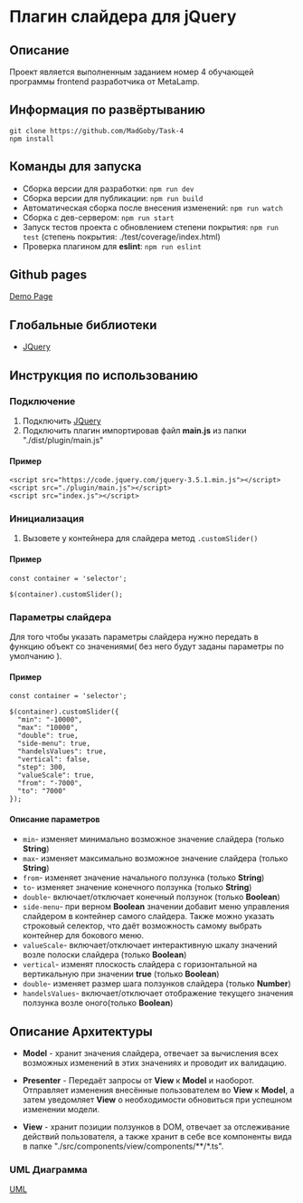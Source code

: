 # Плагин слайдера для jQuery

## Описание

Проект является выполненным заданием номер 4 обучающей программы frontend разработчика от MetaLamp.

## Информация по развёртыванию
```
git clone https://github.com/MadGoby/Task-4
npm install
```
## Команды для запуска

- Сборка версии для разработки: `npm run dev`
- Сборка версии для публикации: `npm run build`
- Автоматическая сборка после внесения изменений: `npm run watch`
- Сборка с дев-сервером: `npm run start`
- Запуск тестов проекта с обновлением степени покрытия: `npm run test` (степень покрытия: ./test/coverage/index.html)
- Проверка плагином для **eslint**: `npm run eslint`

## Github pages

[Demo Page](https://madgoby.github.io/Task-4/gh-pages/index.html)

## Глобальные библиотеки

- [JQuery](https://jquery.com/)

## Инструкция по использованию
### Подключение
  1. Подключить [JQuery](https://jquery.com/)
  2. Подключить плагин импортировав файл **main.js** из папки "./dist/plugin/main.js"
  #### Пример
  ```
  <script src="https://code.jquery.com/jquery-3.5.1.min.js"></script>
  <script src="./plugin/main.js"></script>
  <script src="index.js"></script>
  ``` 
### Инициализация
  1. Вызовете у контейнера для слайдера метод `.customSlider()`
  #### Пример
  ```
  const container = 'selector';

  $(container).customSlider();
  ``` 
### Параметры слайдера

  Для того чтобы указать параметры слайдера нужно передать в функцию объект со значениями( без него будут заданы параметры по умолчанию ).
  
  #### Пример
  ```
  const container = 'selector';

  $(container).customSlider({
    "min": "-10000",
    "max": "10000",
    "double": true,
    "side-menu": true,
    "handelsValues": true,
    "vertical": false,
    "step": 300,
    "valueScale": true,
    "from": "-7000",
    "to": "7000"
  });
  ```

  #### Описание параметров

  - `min`- изменяет минимально возможное значение слайдера (только **String**)
  - `max`- изменяет максимально возможное значение слайдера (только **String**)
  - `from`- изменяет значение начального ползунка (только **String**)
  - `to`- изменяет значение конечного ползунка (только **String**)
  - `double`- включает/отключает конечный ползунок (только **Boolean**)
  - `side-menu`- при верном **Boolean** значении добавит меню управления слайдером в контейнер самого слайдера. Также можно указать строковый селектор, что  даёт возможность самому выбрать контейнер для бокового меню.
  - `valueScale`- включает/отключает интерактивную шкалу значений возле полоски слайдера (только **Boolean**)
  - `vertical`- изменят плоскость слайдера с горизонтальной на вертикальную при значении **true** (только **Boolean**)
  - `double`- изменяет размер шага ползунков слайдера (только **Number**)
  - `handelsValues`- включает/отключает отображение текущего значения ползунка возле оного(только **Boolean**)

## Описание Архитектуры

- **Model** - хранит значения слайдера, отвечает за вычисления всех возможных изменений в этих значениях и проводит их валидацию.

- **Presenter** - Передаёт запросы от **View** к **Model** и наоборот. Отправляет изменения внесённые пользователем во **View** к **Model**, а затем уведомляет **View** о необходимости обновиться при успешном изменении модели. 

- **View** - хранит позиции ползунков в DOM, отвечает за отслеживание действий пользователя, а также хранит в себе все компоненты вида в папке "./src/components/view/components/**/*.ts".

### UML Диаграмма

[UML](https://madgoby.github.io/Task-4/Task4UML.html)